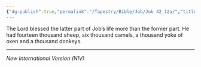 ```yaml
---
{"dg-publish":true,"permalink":"/Tapestry/Bible/Job/Job 42_12a/","title":"Job 42:12a","hide":true,"tags":["bible-verse","bible-verse"],"dgHomeLink":true,"dgShowLocalGraph":true,"dgEnableSearch":true}
---
```



The Lord blessed the latter part of Job’s life more than the former part. He had fourteen thousand sheep, six thousand camels, a thousand yoke of oxen and a thousand donkeys.

---
*New International Version (NIV)*